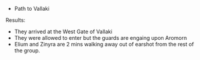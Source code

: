 * Path to Vallaki

Results:
* They arrived at the West Gate of Vallaki
* They were allowed to enter but the guards are engaing upon Aromorn
* Elium and Zinyra are 2 mins walking away out of earshot from the rest of the group.



